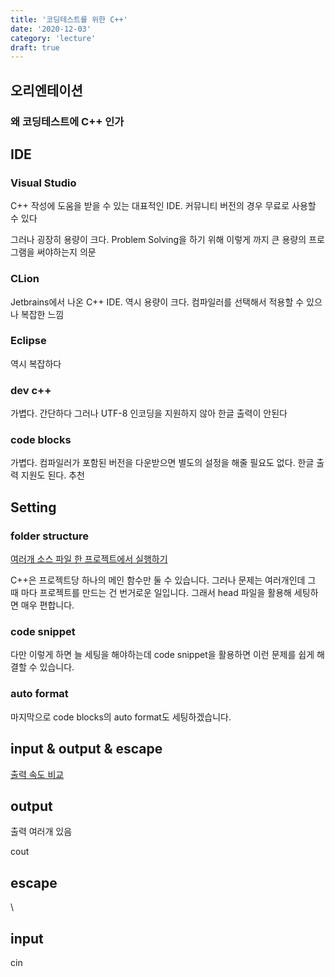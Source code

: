 ```yaml
---
title: '코딩테스트를 위한 C++'
date: '2020-12-03'
category: 'lecture'
draft: true
---
```


## 오리엔테이션

### 왜 코딩테스트에 C++ 인가

## IDE

### Visual Studio

C++ 작성에 도움을 받을 수 있는 대표적인 IDE. 커뮤니티 버전의 경우 무료로 사용할 수 있다

그러나 굉장히 용량이 크다. Problem Solving을 하기 위해 이렇게 까지 큰 용량의 프로그램을 써야하는지 의문

### CLion

Jetbrains에서 나온 C++ IDE. 역시 용량이 크다. 컴파일러를 선택해서 적용할 수 있으나 복잡한 느낌

### Eclipse

역시 복잡하다

### dev c++

가볍다. 간단하다 그러나 UTF-8 인코딩을 지원하지 않아 한글 출력이 안된다

### code blocks

가볍다. 컴파일러가 포함된 버전을 다운받으면 별도의 설정을 해줄 필요도 없다. 한글 출력 지원도 된다. 추천

## Setting

### folder structure

[여러개 소스 파일 한 프로젝트에서 실행하기](https://wotres.tistory.com/148)

C++은 프로젝트당 하나의 메인 함수만 둘 수 있습니다. 그러나 문제는 여러개인데 그 때 마다 프로젝트를 만드는 건 번거로운 일입니다. 그래서 head 파일을 활용해 세팅하면 매우 편합니다.

### code snippet

다만 이렇게 하면 늘 세팅을 해야하는데 code snippet을 활용하면 이런 문제를 쉽게 해결할 수 있습니다.

### auto format

마지막으로 code blocks의 auto format도 세팅하겠습니다.

## input & output & escape

[출력 속도 비교](https://www.acmicpc.net/blog/view/57)

## output

출력 여러개 있음

cout

## escape

\

## input

cin
